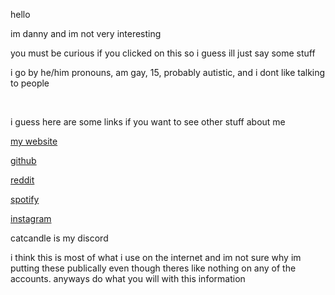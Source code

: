 hello

im danny and im not very interesting

you must be curious if you clicked on this so i guess ill just say some stuff

i go by he/him pronouns, am gay, 15, probably autistic, and i dont like talking to people

&nbsp;

i guess here are some links if you want to see other stuff about me

[my website](/)

[github](https://github.com/danny8208)

[reddit](https://reddit.com/u/danny8208)

[spotify](https://open.spotify.com/user/danny8208)

[instagram](https://www.instagram.com/sunscreengumball)

catcandle is my discord

i think this is most of what i use on the internet and im not sure why im putting these publically even though theres like nothing on any of the accounts. anyways do what you will with this information
